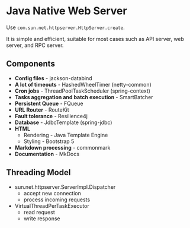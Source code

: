 Java Native Web Server
===

Use `com.sun.net.httpserver.HttpServer.create`.

It is simple and efficient, suitable for most cases such as API server, web server, and RPC server.

Components
---

* **Config files** - jackson-databind
* **A lot of timeouts** - HashedWheelTimer (netty-common)
* **Cron jobs** - ThreadPoolTaskScheduler (spring-context)
* **Tasks aggregation and batch execution** - SmartBatcher
* **Persistent Queue** - FQueue
* **URL Router** - RouteKit
* **Fault tolerance** - Resilience4j
* **Database** - JdbcTemplate (spring-jdbc)
* **HTML**
  - Rendering - Java Template Engine
  - Styling - Bootstrap 5
* **Markdown processing** - commonmark
* **Documentation** - MkDocs

Threading Model
---

* sun.net.httpserver.ServerImpl.Dispatcher
  - accept new connection
  - process incoming requests
* VirtualThreadPerTaskExecutor
  - read request
  - write response
